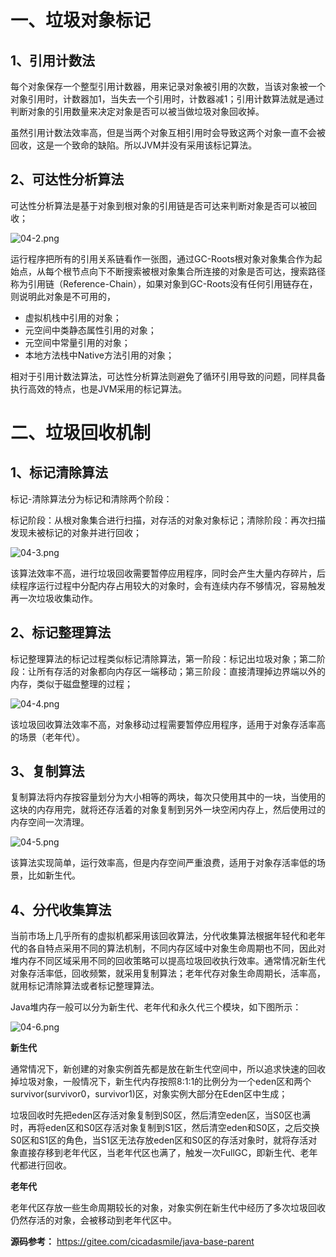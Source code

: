 # 一、垃圾对象标记

## 1、引用计数法

每个对象保存一个整型引用计数器，用来记录对象被引用的次数，当该对象被一个对象引用时，计数器加1，当失去一个引用时，计数器减1；引用计数算法就是通过判断对象的引用数量来决定对象是否可以被当做垃圾对象回收掉。

虽然引用计数法效率高，但是当两个对象互相引用时会导致这两个对象一直不会被回收，这是一个致命的缺陷。所以JVM并没有采用该标记算法。

## 2、可达性分析算法

可达性分析算法是基于对象到根对象的引用链是否可达来判断对象是否可以被回收；

![](https://images.gitee.com/uploads/images/2021/0823/230631_841b6684_5064118.png "04-2.png")

运行程序把所有的引用关系链看作一张图，通过GC-Roots根对象对象集合作为起始点，从每个根节点向下不断搜索被根对象集合所连接的对象是否可达，搜索路径称为引用链（Reference-Chain），如果对象到GC-Roots没有任何引用链存在，则说明此对象是不可用的，

- 虚拟机栈中引用的对象；
- 元空间中类静态属性引用的对象；
- 元空间中常量引用的对象；
- 本地方法栈中Native方法引用的对象；

相对于引用计数法算法，可达性分析算法则避免了循环引用导致的问题，同样具备执行高效的特点，也是JVM采用的标记算法。

# 二、垃圾回收机制

## 1、标记清除算法

标记-清除算法分为标记和清除两个阶段：

标记阶段：从根对象集合进行扫描，对存活的对象对象标记；清除阶段：再次扫描发现未被标记的对象并进行回收；

![](https://images.gitee.com/uploads/images/2021/0823/230643_0a44592a_5064118.png "04-3.png")

该算法效率不高，进行垃圾回收需要暂停应用程序，同时会产生大量内存碎片，后续程序运行过程中分配内存占用较大的对象时，会有连续内存不够情况，容易触发再一次垃圾收集动作。

## 2、标记整理算法

标记整理算法的标记过程类似标记清除算法，第一阶段：标记出垃圾对象；第二阶段：让所有存活的对象都向内存区一端移动；第三阶段：直接清理掉边界端以外的内存，类似于磁盘整理的过程；

![](https://images.gitee.com/uploads/images/2021/0823/230657_42199a4e_5064118.png "04-4.png")

该垃圾回收算法效率不高，对象移动过程需要暂停应用程序，适用于对象存活率高的场景（老年代）。

## 3、复制算法

复制算法将内存按容量划分为大小相等的两块，每次只使用其中的一块，当使用的这块的内存用完，就将还存活着的对象复制到另外一块空闲内存上，然后使用过的内存空间一次清理。

![](https://images.gitee.com/uploads/images/2021/0823/230718_4b247f37_5064118.png "04-5.png")

该算法实现简单，运行效率高，但是内存空间严重浪费，适用于对象存活率低的场景，比如新生代。

## 4、分代收集算法

当前市场上几乎所有的虚拟机都采用该回收算法，分代收集算法根据年轻代和老年代的各自特点采用不同的算法机制，不同内存区域中对象生命周期也不同，因此对堆内存不同区域采用不同的回收策略可以提高垃圾回收执行效率。通常情况新生代对象存活率低，回收频繁，就采用复制算法；老年代存对象生命周期长，活率高，就用标记清除算法或者标记整理算法。

Java堆内存一般可以分为新生代、老年代和永久代三个模块，如下图所示：

![](https://images.gitee.com/uploads/images/2021/0823/230731_d2d1d336_5064118.png "04-6.png")

**新生代**

通常情况下，新创建的对象实例首先都是放在新生代空间中，所以追求快速的回收掉垃圾对象，一般情况下，新生代内存按照8:1:1的比例分为一个eden区和两个survivor(survivor0，survivor1)区，对象实例大部分在Eden区中生成；

垃圾回收时先把eden区存活对象复制到S0区，然后清空eden区，当S0区也满时，再将eden区和S0区存活对象复制到S1区，然后清空eden和S0区，之后交换S0区和S1区的角色，当S1区无法存放eden区和S0区的存活对象时，就将存活对象直接存移到老年代区，当老年代区也满了，触发一次FullGC，即新生代、老年代都进行回收。

**老年代**

老年代区存放一些生命周期较长的对象，对象实例在新生代中经历了多次垃圾回收仍然存活的对象，会被移动到老年代区中。

**源码参考：** https://gitee.com/cicadasmile/java-base-parent